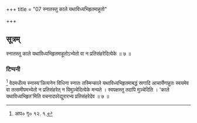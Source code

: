 +++
title = "07 स्नातस्तु काले यथाविध्यभिहृतमाहूतो"

+++
## सूत्रम्
स्नातस्तु काले यथाविध्यभिहृतमाहूतोऽभ्येतो वा
न प्रतिसंहरेदित्येके ॥ ७ ॥  
### टिप्पनी
[^३] वेदमधीत्य स्नास्य'न्नित्यनेन विधिना स्नातः तस्मिन्काले यथाविध्यभिहृतमाबद्धं स्रगादि आचार्येणाहूतः स्वयमेव वा तत्समीपमभ्येतो न प्रतिसंहरेत् न विमुञ्चेदित्येके मन्यते । स्वपक्षस्तु तदापि मुञ्चेदिति । 'काले यथाविध्यभिहृत'मिति वचनादपरेद्युरारभ्य प्रतिसंहरेदेव ॥ ७ ॥

[^३]: आप० गृ० १२. १.
